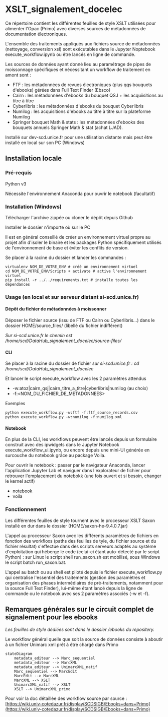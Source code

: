 # XSLT_signalement_docelec
 Ce répertoire contient les différentes feuilles de style XSLT utilisées pour alimenter l'Opac (Primo) avec diverses sources de métadonnées de documentation électroniques.
 
 L'ensemble des traitements appliqués aux fichiers source de métadonnées (nettoyage, conversion xsl) sont exécutables dans le Jupyter Noptebook execute_workflow.ipynb ou être lancés en ligne de commande.

Les sources de données ayant donné lieu au paramétrage de pipes de moissonnage spécifiques et nécessitant un workflow de traitement en amont sont :
 - FTF : les métadonnées de revues électroniques (plus qqs bouquets d'ebooks) gérées dans Full Text Finder (Ebsco)
 - Cairn : les métadonnées d'ebooks du bouquet QSJ + les acquiisitions au titre à titre
 - Cyberlibris : les métadonnées d'ebooks du bouquet Cyberlibris
 - Numilog : les acquisitions d'ebooks au titre à titre sur la plateforme Numilog
 - Springer bouquet Math & stats : les métadonnées d'ebooks des bouquets annuels Springer Math & stat (achat LJAD).
 
Installé sur dev-scd.unice.fr pour une utilisation distante mais peut être installé en local sur son PC (Windows)

## Installation locale

### Pré-requis

Python v3

Nécessite l'environnement Anaconda pour ouvrir le notebook (facultatif)

### Installation (Windows)

Télécharger l'archive zippée ou cloner le dépôt depuis Github

Installer le dossier n'importe où sur le PC

Il est en général conseillé de créer un environnement virtuel propre au projet afin d'isoler le binaire et les packages Python spécifiquement utilisés de l'environnement de base et éviter les conflits de version.

Se placer à la racine du dossier et lancer les commandes :

```
virtualenv NOM_DE_VOTRE_ENV # créé un environnement virtuel
cd NOM_DE_VOTRE_ENV/Scripts + activate # active l'environnement virtuel
pip install -r ../../requirements.txt # installe toutes les dépendances
```

### Usage (en local et sur serveur distant si-scd.unice.fr)

#### Dépôt du fichier de métadonnées à moissonner

Déposer le fichier source (issu de FTF ou Cairn ou Cyberlibris...) dans le dossier HOME/source_files/ (libellé du fichier indifférent)

*Sur si-scd.unice.fr le chemin est /home/scd/DataHub_signalement_docelec/source-files/*

#### CLI

Se placer à la racine du dossier de fichier 
*sur si-scd.unice.fr : cd /home/scd/DataHub_signalement_docelec*

Et lancer le script execute_workflow avec les 2 paramètres attendus
* -w:atoz|cairn_qsj|cairn_titre_a_titre|cyberlibris|numilog (au choix)
* -f:<NOM_DU_FICHIER_DE_METADONNEES> 

Exemples

```
python execute_workflow.py -w:ftf -f:ftf_source_records.csv
python execute_workflow.py -w:numilog -f:numilog.xml
```

#### Notebook

En plus de la CLI, les workflows peuvent être lancés depuis un formulaire construit avec des ipwidgets dans le Jupyter Notebook execute_workflow_ui.ipynb, ou encore depuis une mini-UI générée en surcouche du notebook grâce au package Voila.

Pour ouvrir le notebook : passer par le navigateur Anaconda, lancer l'application Jupyter Lab et naviguer dans l'explorateur de fichier pour retrouver l'emplacement du notebokk (une fois ouvert et si besoin, changer le kernel actif)

- notebook
- voila

### Fonctionnement

Les différentes feuilles de style tournent avec le processeur XSLT Saxon installé en dur dans le dossier (HOME/saxon-he-9.4.0.7.jar)

L'appel au processeur Saxon avec les différents paramètres de fichiers en fonction des workfloxs (paths des feuilles de tyle, du fichier source et du fichier résultat) s'effectue dans des scripts serveurs adaptés au système d'exploitation qui héberge le code (celui-ci étant auto-détecté par le script Python) : sur Linux le script shell run_saxon.sh est mobilisé, sous Windows le script batch run_saxon.bat.

L'appel au batch ou au shell est piloté depuis le fichier execute_workflow.py qui centralise l'essentiel des traitements (gestion des paramètres et organisation des phases intermédiaires de pré-traitements, notamment pour la source Full Text Finder), lui-même étant lancé depuis la ligne de commande ou le notebook avec ses 2 paramètres associés (-w et -f).


 ## Remarques générales sur le circuit complet de signalement pour les ebooks

 *Les feuilles de style dédiées sont dans le dossier /ebooks du repositery.*

 Le workflow général quelle que soit la source de données consiste à aboutir à un fichier Unimarc xml prêt à être chargé dans Primo

```mermaid
stateDiagram
    metadata_editeur --> Marc_sequentiel
    metadata_editeur --> MarcXML
    metadata_editeur --> UnimarcXML_natif
    Marc_sequentiel --> MarcEdit
    MarcEdit --> MarcXML
    MarcXML --> XSLT
    UnimarcXML_natif --> XSLT
    XSLT --> UnimarcXML_primo
```

 Pour voir la doc détaillée des workflow source par source : [https://wiki.univ-cotedazur.fr/display/SCDSIGB/Ebooks+dans+Primo](https://wiki.univ-cotedazur.fr/display/SCDSIGB/Ebooks+dans+Primo)



